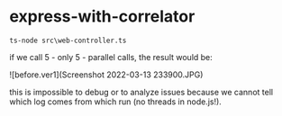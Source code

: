 # express-with-correlator


    ts-node src\web-controller.ts


if we call 5 - only 5 - parallel calls, the result would be:

![before.ver1](Screenshot 2022-03-13 233900.JPG)

this is impossible to debug or to analyze issues because we cannot tell which log comes from which run (no threads in node.js!).